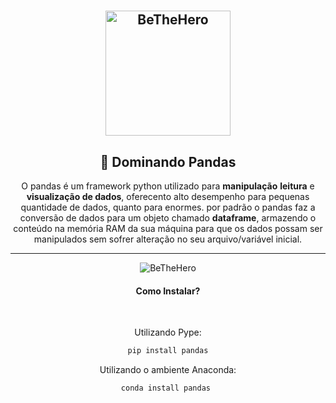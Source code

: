 # 
<h2 align="center">
    <img alt="BeTheHero" title="#delicinha" src="https://github.com/luisERH/Dominando-Pandas/blob/master/assets/pandas.png" width="200px" />
</h2>
<h2 align="center">
  🐼 Dominando Pandas
</h2>


 <p align="center">
    O pandas é um framework python utilizado para <Strong>manipulação</Strong> <Strong>leitura</Strong> e <strong>visualização de dados</strong>, oferecento alto desempenho para pequenas quantidade de dados, quanto para enormes. por padrão o pandas faz a conversão de dados para um objeto chamado <strong>dataframe</strong>, armazendo o conteúdo na memória RAM da sua máquina para que os dados possam ser manipulados sem sofrer alteração no seu arquivo/variável inicial.
 </p><hr/>
    
<center/>
    <img alt="BeTheHero" title="#delicinha" src="https://pandas.pydata.org/docs/_images/02_io_readwrite1.svg"  />
 
    
#### Como Instalar?
</br>

Utilizando Pype:
```sh
pip install pandas
```
Utilizando o ambiente Anaconda:
```sh
conda install pandas 
```
